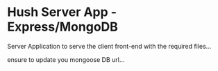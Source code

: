 # Hush Server App - Express/MongoDB

Server Application to serve the client front-end with the required files...


ensure to update you mongoose DB url... 
